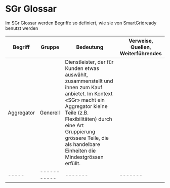 # SGr Glossar

Im SGr Glossar werden Begriffe so definiert, wie sie von SmartGridready benutzt werden

| Begriff | Gruppe | Bedeutung | Verweise, Quellen, Weiterführendes |
| ----- | ----------- | ------- | ------- |
| Aggregator     | Generell | Dienstleister, der für Kunden etwas auswählt, zusammenstellt und ihnen zum Kauf anbietet. Im Kontext «SGr» macht ein Aggregator kleine Teile (z.B. Flexibilitäten) durch eine Art Gruppierung grössere Teile, die als handelbare Einheiten die Mindestgrössen erfüllt. | |
| ----- | ----------- | ------- | ------- |
